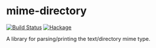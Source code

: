 # mime-directory

[![Build Status](https://travis-ci.org/mboes/mime-directory.svg?branch=master)](https://travis-ci.org/mboes/mime-directory)
[![Hackage](https://img.shields.io/hackage/v/mime-directory.svg)](https://hackage.haskell.org/package/mime-directory)

A library for parsing/printing the text/directory mime type.
